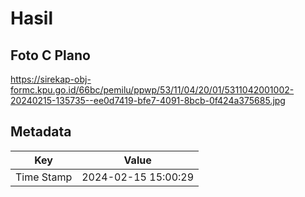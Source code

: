 # Hasil

## Foto C Plano

https://sirekap-obj-formc.kpu.go.id/66bc/pemilu/ppwp/53/11/04/20/01/5311042001002-20240215-135735--ee0d7419-bfe7-4091-8bcb-0f424a375685.jpg


## Metadata

| Key        | Value               |
| ---------- | ------------------- |
| Time Stamp | 2024-02-15 15:00:29 |



